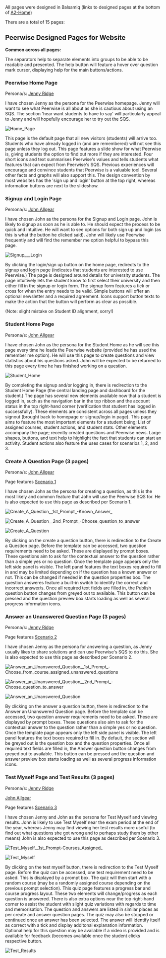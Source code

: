 All pages were designed in Balsamiq (links to designed pages at the bottom of [A2-Home)](https://gitlab.ecs.vuw.ac.nz/andrewelli/swen-303/-/wikis/Assignment-2-Home)

There are a total of 15 pages:

## Peerwise Designed Pages for Website

**Common across all pages:**

The separators help to separate elements into groups to be able to be readable and presented. The help button will feature a hover over question mark cursor, displaying help for the main buttons/actions.

### Peerwise Home Page

Persona/s: [Jenny Ridge](https://gitlab.ecs.vuw.ac.nz/andrewelli/swen-303/-/wikis/Personas/Jenny-Ridge)

I have chosen Jenny as the persona for the Peerwise homepage. Jenny will want to see what Peerwise is all about as she is cautious about using an SQS. The section 'hear want students to have to say' will particularly appeal to Jenny and will hopefully encourage her to try out the SQS.

![Home_Page](uploads/495900d0b4fb0eb308e8b22091e70ee2/Home_Page.png)

This page is the default page that all new visitors (students) will arrive too. Students who have already logged in (and are remembered) will not see this page unless they log out. This page features a slide show for what Peerwise is, giving students the option to find out more if they are interested. Four short icons and text summarises Peerwise's values and tells students what features that can expect from Peerwise's SQS. Previous experiences will encourage and convince students that Peerwise is a valuable tool. Several other facts and graphs will also support this. The design convention by most websites has the 'sign up and login' button at the top right, whereas information buttons are next to the slideshow.

### Signup and Login Page

Persona/s: [John Allgear](https://gitlab.ecs.vuw.ac.nz/andrewelli/swen-303/-/wikis/Personas/John-Allgear)

I have chosen John as the persona for the Signup and Login page. John is likely to signup as soon as he is able to. He should expect the process to be quick and intuitive. He will want to see options for both sign up and login (as this is what the button he clicked said). John will likely use Peerwise frequently and will find the remember me option helpful to bypass this page.

![Signup___Login](uploads/937b1090b8b29638d35201a7b151ea15/Signup___Login.png) 

By clicking the login/sign up button on the home page, redirects to the signup and login page (indicates that students are interested to use Peerwise.) The page is designed around details for university students. The page intuitively lets the student know to first select their university and then either fill in the signup or login form. The signup form features a tick or cross for when the entry needs to be valid. Simple buttons will offer an optional newsletter and a required agreement. Icons support button texts to make the action that the button will perform as clear as possible. 

(Note: slight mistake on Student ID alignment, sorry!)    

### Student Home Page

Persona/s: [John Allgear](https://gitlab.ecs.vuw.ac.nz/andrewelli/swen-303/-/wikis/Personas/John-Allgear)

I have chosen John as the persona for the Student Home as he will see this page every time he loads the Peerwise website (provided he has used the remember me option). He will use this page to create questions and view statistics about his questions asked. John will be expected to be returned to this page every time he has finished working on a question. 

![Student_Home](uploads/4752a8cc60f60ce72ca00ec33dae4bf2/Student_Home.png)

By completing the signup and/or logging in, there is redirection to the Student Home Page (the central landing page and dashboard for the student.) The page has several new elements available now that a student is logged in, such as the navigation bar in the top ribbon and the account status in the top right-hand corner (verification that student has logged in successfully). These elements are consistent across all pages unless they signout (brought back to homepage or signup/login in page). This page aims to feature the most important elements for a student being; List of assigned courses, student actions, and student stats. Other elements accompany the page; recently created questions and Peerwise news. Large shapes, buttons, and text help to highlight the fact that students can start an activity. Student actions also feature the uses cases for scenarios 1, 2, and 3. 

### Create A Question Page (3 pages)

Persona/s: [John Allgear](https://gitlab.ecs.vuw.ac.nz/andrewelli/swen-303/-/wikis/Personas/John-Allgear)

Page features [Scenario 1](https://gitlab.ecs.vuw.ac.nz/andrewelli/swen-303/-/wikis/Scenarios/Scenario-1)

I have chosen John as the persona for creating a question, as this is the most likely and common feature that John will use the Peerwise SQS for. He is also expected to use this page as described per Scenario 1.

![Create_A_Question__1st_Prompt_-Known_Answer_](uploads/b9b91dc1979752307f07d123f1c09d50/Create_A_Question__1st_Prompt_-Known_Answer_.png)

![Create_A_Question__2nd_Prompt_-_Choose_question_to_answer_](uploads/b80a43e213658d28265ad8803e5c1e18/Create_A_Question__2nd_Prompt_-_Choose_question_to_answer_.png)

![Create_A_Question](uploads/12bf5a2aff1b4a1b4ef9b6e7cde7e635/Create_A_Question.png)

By clicking on the create a question button, there is redirection to the Create a Question page. Before the template can be accessed, two question requirements need to be asked. These are displayed by prompt boxes. These questions aim to ask for the contextual answer to the question rather than a simple yes or no question. Once the template page appears only the left side panel is visible. The left panel features the text boxes required to fill in and may be limited depending on if the question has a known answer or not. This can be changed if needed in the question properties box. The question answeres feature a built-in switch to identify the correct and incorrect answer/s. Once all required text fields are filled in, the Publish question button changes from greyed out to available. This button can be pressed and the question preview box starts loading as well as several progress information icons. 

### Answer an Unanswered Question Page (3 pages)

Persona/s: [Jenny Ridge](https://gitlab.ecs.vuw.ac.nz/andrewelli/swen-303/-/wikis/Personas/Jenny-Ridge)

Page features [Scenario 2](https://gitlab.ecs.vuw.ac.nz/andrewelli/swen-303/-/wikis/Scenarios/Scenario-2)

I have chosen Jenny as the persona for answering a question, as Jenny usually likes to share solutions and can use Peerwise's SQS to do this. She is also expected to use this page as described per Scenario 2.

![Answer_an_Unanswered_Question__1st_Prompt_-_Choose_from_course_assigned_unanswered_questions_](uploads/ae8691afc076b363160cadbc464b49c5/Answer_an_Unanswered_Question__1st_Prompt_-_Choose_from_course_assigned_unanswered_questions_.png)

![Answer_an_Unanswered_Question__2nd_Prompt_-_Choose_question_to_answer_](uploads/2f1a0c3a1b98a7727082ba23f42df612/Answer_an_Unanswered_Question__2nd_Prompt_-_Choose_question_to_answer_.png)

![Answer_an_Unanswered_Question](uploads/5e892a0689fb84ac5fd4988a24a815a1/Answer_an_Unanswered_Question.png)

By clicking on the answer a question button, there is redirection to the Answer an Unanswered Question page. Before the template can be accessed, two question answer requirements need to be asked. These are displayed by prompt boxes. These questions also aim to ask for the contextual answer to the question rather than a simple yes or no question. Once the template page appears only the left side panel is visible. The left panel features the text boxes required to fill in. By default, the section will be greyed out is the question box and the question properties. Once all required text fields are filled in, the Answer question button changes from greyed out to available. This button can be pressed and the question and answer preview box starts loading as well as several progress information icons. 

### Test Myself Page and Test Results (3 pages)

Persona/s: [Jenny Ridge](https://gitlab.ecs.vuw.ac.nz/andrewelli/swen-303/-/wikis/Personas/Jenny-Ridge)

[John Allgear](https://gitlab.ecs.vuw.ac.nz/andrewelli/swen-303/-/wikis/Personas/John-Allgear)

Page features [Scenario 3](https://gitlab.ecs.vuw.ac.nz/andrewelli/swen-303/-/wikis/Scenarios/Scenario-3)

I have chosen Jenny and John as the persona for Test Myself and viewing results. John is likely to use Test Myself near the exam period at the end of the year, whereas Jenny may find viewing her test results more useful (to find out what questions she got wrong and to perhaps study them by other means) John is also expected to use this page as described per Scenario 3.

![Test_Myself__1st_Prompt-_Courses_Assigned__](uploads/8c3b118617d5743ee48f90b03d024909/Test_Myself__1st_Prompt-_Courses_Assigned__.png)

![Test_Myself](uploads/4fa45da6e309938f417303f295629943/Test_Myself.png)

By clicking on the test myself button, there is redirection to the Test Myself page. Before the quiz can be accessed, one test requirement need to be asked. This is displayed by a prompt box. The quiz will then start with a random course (may be a randomly assigned course depending on the previous prompt selection). This quiz page features a progress bar and course progress layout. These two elements will change/progress as each question is answered. There is also extra options near the top right-hand corner to assist the student with slight quiz variations with regards to time and memorisation. The question and answers are listed in similar places as per create and answer question pages. The quiz may also be stopped or continued once an answer has been selected. The answer will identify itself as correct with a tick and display additonal explanation information. Optional help for this question may be available if a video is provided and is available for feedback (becomes available once the student clicks respective button.

![Test_Results](uploads/e9b24380e848a924832cd854b4e661fe/Test_Results.png)